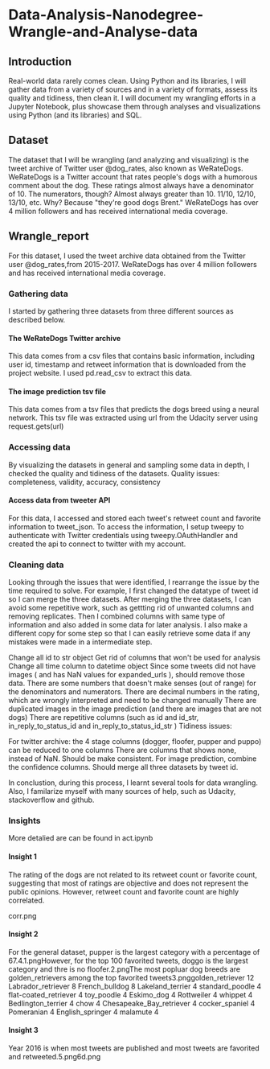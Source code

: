 # Data-Analysis-Nanodegree-Wrangle-and-Analyse-data
## Introduction
Real-world data rarely comes clean. Using Python and its libraries, I will gather data from a variety of sources and in a variety of formats, assess its quality and tidiness, then clean it. I will document my wrangling efforts in a Jupyter Notebook, plus showcase them through analyses and visualizations using Python (and its libraries) and SQL.

## Dataset
The dataset that I will be wrangling (and analyzing and visualizing) is the tweet archive of Twitter user @dog_rates, also known as WeRateDogs. WeRateDogs is a Twitter account that rates people's dogs with a humorous comment about the dog. These ratings almost always have a denominator of 10. The numerators, though? Almost always greater than 10. 11/10, 12/10, 13/10, etc. Why? Because "they're good dogs Brent." WeRateDogs has over 4 million followers and has received international media coverage.

## Wrangle_report
For this dataset, I used the tweet archive data obtained from the Twitter user @dog_rates,from 2015-2017. WeRateDogs has over 4 million followers and has received international media coverage.

### Gathering data
I started by gathering three datasets from three different sources as described below.

#### The WeRateDogs Twitter archive
This data comes from a csv files that contains basic information, including user id, timestamp and retweet information that is downloaded from the project website. I used pd.read_csv to extract this data.

#### The image prediction tsv file
This data comes from a tsv files that predicts the dogs breed using a neural network. This tsv file was extracted using url from the Udacity server using request.gets(url)

### Accessing data
By visualizing the datasets in general and sampling some data in depth, I checked the quality and tidiness of the datasets. Quality issues: completeness, validity, accuracy, consistency 

#### Access data from tweeter API
For this data, I accessed and stored each tweet's retweet count and favorite information to tweet_json. To access the information, I setup tweepy to authenticate with Twitter credentials using tweepy.OAuthHandler and created the api to connect to twitter with my account.

### Cleaning data
Looking through the issues that were identified, I rearrange the issue by the time required to solve. For example, I first changed the datatype of tweet id so I can merge the three datasets. After merging the three datasets, I can avoid some repetitive work, such as gettting rid of unwanted columns and removing replicates. Then I combined columns with same type of information and also added in some data for later analysis. I also make a different copy for some step so that I can easily retrieve some data if any mistakes were made in a intermediate step.

Change all id to str object
Get rid of columns that won't be used for analysis
Change all time column to datetime object
Since some tweets did not have images ( and has NaN values for expanded_urls ), should remove those data.
There are some numbers that doesn't make senses (out of range) for the denominators and numerators.
There are decimal numbers in the rating, which are wrongly interpreted and need to be changed manually
There are duplicated images in the image prediction (and there are images that are not dogs)
There are repetitive columns (such as id and id_str, in_reply_to_status_id and in_reply_to_status_id_str )
Tidiness issues:

For twitter archive: the 4 stage columns (dogger, floofer, pupper and puppo) can be reduced to one columns
There are columns that shows none, instead of NaN. Should be make consistent.
For image prediction, combine the confidence columns.
Should merge all three datasets by tweet id.


In conclustion, during this process, I learnt several tools for data wrangling. Also, I familarize myself with many sources of help, such as Udacity, stackoverflow and github.

### Insights
More detalied are can be found in act.ipynb

#### Insight 1
The rating of the dogs are not related to its retweet count or favorite count, suggesting that most of ratings are objective and does not represent the public opinions. However, retweet count and favorite count are highly correlated.

corr.png

#### Insight 2
For the general dataset, pupper is the largest category with a percentage of 67.4.1.pngHowever, for the top 100 favorited tweets, doggo is the largest category and thre is no floofer.2.pngThe most popluar dog breeds are golden_retrievers among the top favorited tweets3.pnggolden_retriever 12 Labrador_retriever 8 French_bulldog 8 Lakeland_terrier 4 standard_poodle 4 flat-coated_retriever 4 toy_poodle 4 Eskimo_dog 4 Rottweiler 4 whippet 4 Bedlington_terrier 4 chow 4 Chesapeake_Bay_retriever 4 cocker_spaniel 4 Pomeranian 4 English_springer 4 malamute 4

#### Insight 3
Year 2016 is when most tweets are published and most tweets are favorited and retweeted.5.png6d.png
